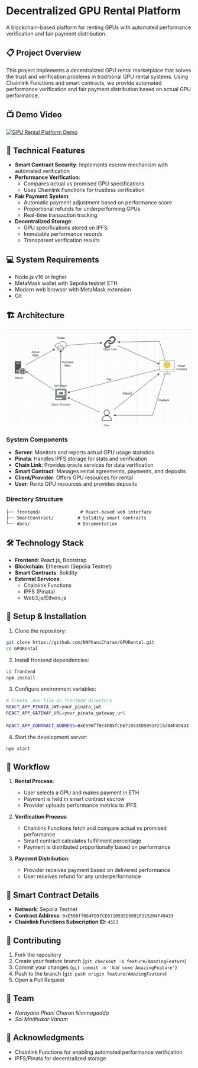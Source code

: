 # Decentralized GPU Rental Platform

A blockchain-based platform for renting GPUs with automated performance verification and fair payment distribution.

## 📋 Project Overview

This project implements a decentralized GPU rental marketplace that solves the trust and verification problems in traditional GPU rental systems. Using Chainlink Functions and smart contracts, we provide automated performance verification and fair payment distribution based on actual GPU performance.

## 📺 Demo Video

[![GPU Rental Platform Demo](https://img.youtube.com/vi/YOUR_VIDEO_ID/0.jpg)](https://www.youtube.com/watch?v=YOUR_VIDEO_ID)

## 🎯 Technical Features

- **Smart Contract Security**: Implements escrow mechanism with automated verification
- **Performance Verification**:
  - Compares actual vs promised GPU specifications
  - Uses Chainlink Functions for trustless verification
- **Fair Payment System**:
  - Automatic payment adjustment based on performance score
  - Proportional refunds for underperforming GPUs
  - Real-time transaction tracking
- **Decentralized Storage**:
  - GPU specifications stored on IPFS
  - Immutable performance records
  - Transparent verification results

## 💻 System Requirements

- Node.js v16 or higher
- MetaMask wallet with Sepolia testnet ETH
- Modern web browser with MetaMask extension
- Git

## 🏗️ Architecture

![alt text](image.png)

### System Components
- **Server**: Monitors and reports actual GPU usage statistics
- **Pinata**: Handles IPFS storage for stats and verification
- **Chain Link**: Provides oracle services for data verification
- **Smart Contract**: Manages rental agreements, payments, and deposits
- **Client/Provider**: Offers GPU resources for rental
- **User**: Rents GPU resources and provides deposits

### Directory Structure
```
├── frontend/               # React-based web interface
├── SmartContract/         # Solidity smart contracts
└── docs/                  # Documentation
```

## 🛠️ Technology Stack

- **Frontend**: React.js, Bootstrap
- **Blockchain**: Ethereum (Sepolia Testnet)
- **Smart Contracts**: Solidity
- **External Services**:
  - Chainlink Functions
  - IPFS (Pinata)
  - Web3.js/Ethers.js

## 🔧 Setup & Installation

1. Clone the repository:

```bash
git clone https://github.com/NNPhaniCharan/GPURental.git
cd GPURental
```

2. Install frontend dependencies:

```bash
cd frontend
npm install
```

3. Configure environment variables:

```bash
# Create .env file in frontend directory
REACT_APP_PINATA_JWT=your_pinata_jwt
REACT_APP_GATEWAY_URL=your_pinata_gateway_url

REACT_APP_CONTRACT_ADDRESS=0xE590ff0E4FB5fCE671053ED5091F215204F49433
```

4. Start the development server:

```bash
npm start
```

## 🔄 Workflow

1. **Rental Process**:

   - User selects a GPU and makes payment in ETH
   - Payment is held in smart contract escrow
   - Provider uploads performance metrics to IPFS

2. **Verification Process**:

   - Chainlink Functions fetch and compare actual vs promised performance
   - Smart contract calculates fulfillment percentage
   - Payment is distributed proportionally based on performance

3. **Payment Distribution**:
   - Provider receives payment based on delivered performance
   - User receives refund for any underperformance

## 📝 Smart Contract Details

- **Network**: Sepolia Testnet
- **Contract Address**: `0xE590ff0E4FB5fCE671053ED5091F215204F49433`
- **Chainlink Functions Subscription ID**: `4553`

## 🤝 Contributing

1. Fork the repository
2. Create your feature branch (`git checkout -b feature/AmazingFeature`)
3. Commit your changes (`git commit -m 'Add some AmazingFeature'`)
4. Push to the branch (`git push origin feature/AmazingFeature`)
5. Open a Pull Request

## 👥 Team

- _Narayana Phani Charan Nimmagadda_
- _Sai Madhukar Vanam_

## 🌟 Acknowledgments

- Chainlink Functions for enabling automated performance verification
- IPFS/Pinata for decentralized storage
